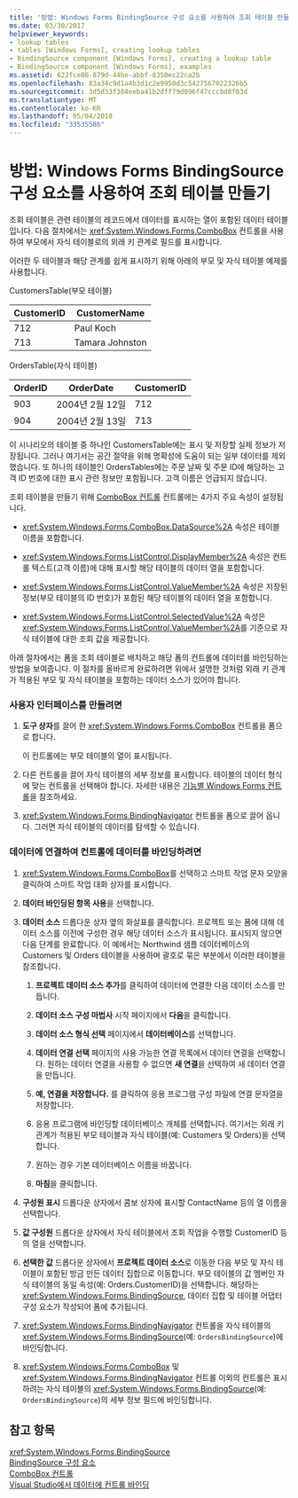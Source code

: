 ```yaml
---
title: '방법: Windows Forms BindingSource 구성 요소를 사용하여 조회 테이블 만들기'
ms.date: 03/30/2017
helpviewer_keywords:
- lookup tables
- tables [Windows Forms], creating lookup tables
- BindingSource component [Windows Forms], creating a lookup table
- BindingSource component [Windows Forms], examples
ms.assetid: 622fce80-879d-44be-abbf-8350ec22ca2b
ms.openlocfilehash: 83a34c9d1a4b3d1c2e9950d3c5427567022326b5
ms.sourcegitcommit: 3d5d33f384eeba41b2dff79d096f47ccc8d8f03d
ms.translationtype: MT
ms.contentlocale: ko-KR
ms.lasthandoff: 05/04/2018
ms.locfileid: "33535586"
---
```

# <a name="how-to-create-a-lookup-table-with-the-windows-forms-bindingsource-component"></a>방법: Windows Forms BindingSource 구성 요소를 사용하여 조회 테이블 만들기
조회 테이블은 관련 테이블의 레코드에서 데이터를 표시하는 열이 포함된 데이터 테이블입니다. 다음 절차에서는 <xref:System.Windows.Forms.ComboBox> 컨트롤을 사용하여 부모에서 자식 테이블로의 외래 키 관계로 필드를 표시합니다.  
  
 이러한 두 테이블과 해당 관계를 쉽게 표시하기 위해 아래의 부모 및 자식 테이블 예제를 사용합니다.  
  
 CustomersTable(부모 테이블)  
  
|CustomerID|CustomerName|  
|----------------|------------------|  
|712|Paul Koch|  
|713|Tamara Johnston|  
  
 OrdersTable(자식 테이블)  
  
|OrderID|OrderDate|CustomerID|  
|-------------|---------------|----------------|  
|903|2004년 2월 12일|712|  
|904|2004년 2월 13일|713|  
  
 이 시나리오의 테이블 중 하나인 CustomersTable에는 표시 및 저장할 실제 정보가 저장됩니다. 그러나 여기서는 공간 절약을 위해 명확성에 도움이 되는 일부 데이터를 제외했습니다. 또 하나의 테이블인 OrdersTables에는 주문 날짜 및 주문 ID에 해당하는 고객 ID 번호에 대한 표시 관련 정보만 포함됩니다. 고객 이름은 언급되지 않습니다.  
  
 조회 테이블을 만들기 위해 [ComboBox 컨트롤](../../../../docs/framework/winforms/controls/combobox-control-windows-forms.md) 컨트롤에는 4가지 주요 속성이 설정됩니다.  
  
-   <xref:System.Windows.Forms.ComboBox.DataSource%2A> 속성은 테이블 이름을 포함합니다.  
  
-   <xref:System.Windows.Forms.ListControl.DisplayMember%2A> 속성은 컨트롤 텍스트(고객 이름)에 대해 표시할 해당 테이블의 데이터 열을 포함합니다.  
  
-   <xref:System.Windows.Forms.ListControl.ValueMember%2A> 속성은 저장된 정보(부모 테이블의 ID 번호)가 포함된 해당 테이블의 데이터 열을 포함합니다.  
  
-   <xref:System.Windows.Forms.ListControl.SelectedValue%2A> 속성은 <xref:System.Windows.Forms.ListControl.ValueMember%2A>를 기준으로 자식 테이블에 대한 조회 값을 제공합니다.  
  
 아래 절차에서는 폼을 조회 테이블로 배치하고 해당 폼의 컨트롤에 데이터를 바인딩하는 방법을 보여줍니다. 이 절차를 올바르게 완료하려면 위에서 설명한 것처럼 외래 키 관계가 적용된 부모 및 자식 테이블을 포함하는 데이터 소스가 있어야 합니다.  
  
### <a name="to-create-the-user-interface"></a>사용자 인터페이스를 만들려면  
  
1.  **도구 상자**를 끌어 한 <xref:System.Windows.Forms.ComboBox> 컨트롤을 폼으로 합니다.  
  
     이 컨트롤에는 부모 테이블의 열이 표시됩니다.  
  
2.  다른 컨트롤을 끌어 자식 테이블의 세부 정보를 표시합니다. 테이블의 데이터 형식에 맞는 컨트롤을 선택해야 합니다. 자세한 내용은 [기능별 Windows Forms 컨트롤](../../../../docs/framework/winforms/controls/windows-forms-controls-by-function.md)을 참조하세요.  
  
3.  <xref:System.Windows.Forms.BindingNavigator> 컨트롤을 폼으로 끌어 옵니다. 그러면 자식 테이블의 데이터를 탐색할 수 있습니다.  
  
### <a name="to-connect-to-the-data-and-bind-it-to-controls"></a>데이터에 연결하여 컨트롤에 데이터를 바인딩하려면  
  
1.  <xref:System.Windows.Forms.ComboBox>를 선택하고 스마트 작업 문자 모양을 클릭하여 스마트 작업 대화 상자를 표시합니다.  
  
2.  **데이터 바인딩된 항목 사용**을 선택합니다.  
  
3.  **데이터 소스** 드롭다운 상자 옆의 화살표를 클릭합니다. 프로젝트 또는 폼에 대해 데이터 소스를 이전에 구성한 경우 해당 데이터 소스가 표시됩니다. 표시되지 않으면 다음 단계를 완료합니다. 이 예에서는 Northwind 샘플 데이터베이스의 Customers 및 Orders 테이블을 사용하며 괄호로 묶은 부분에서 이러한 테이블을 참조합니다.  
  
    1.  **프로젝트 데이터 소스 추가**를 클릭하여 데이터에 연결한 다음 데이터 소스를 만듭니다.  
  
    2.  **데이터 소스 구성 마법사** 시작 페이지에서 **다음**을 클릭합니다.  
  
    3.  **데이터 소스 형식 선택** 페이지에서 **데이터베이스**를 선택합니다.  
  
    4.  **데이터 연결 선택** 페이지의 사용 가능한 연결 목록에서 데이터 연결을 선택합니다. 원하는 데이터 연결을 사용할 수 없으면 **새 연결**을 선택하여 새 데이터 연결을 만듭니다.  
  
    5.  **예, 연결을 저장합니다.** 를 클릭하여 응용 프로그램 구성 파일에 연결 문자열을 저장합니다.  
  
    6.  응용 프로그램에 바인딩할 데이터베이스 개체를 선택합니다. 여기서는 외래 키 관계가 적용된 부모 테이블과 자식 테이블(예: Customers 및 Orders)을 선택합니다.  
  
    7.  원하는 경우 기본 데이터베이스 이름을 바꿉니다.  
  
    8.  **마침**을 클릭합니다.  
  
4.  **구성원 표시** 드롭다운 상자에서 콤보 상자에 표시할 ContactName 등의 열 이름을 선택합니다.  
  
5.  **값 구성원** 드롭다운 상자에서 자식 테이블에서 조회 작업을 수행할 CustomerID 등의 열을 선택합니다.  
  
6.  **선택한 값** 드롭다운 상자에서 **프로젝트 데이터 소스**로 이동한 다음 부모 및 자식 테이블이 포함된 방금 만든 데이터 집합으로 이동합니다. 부모 테이블의 값 멤버인 자식 테이블의 동일 속성(예: Orders.CustomerID)을 선택합니다. 해당하는 <xref:System.Windows.Forms.BindingSource>, 데이터 집합 및 테이블 어댑터 구성 요소가 작성되어 폼에 추가됩니다.  
  
7.  <xref:System.Windows.Forms.BindingNavigator> 컨트롤을 자식 테이블의 <xref:System.Windows.Forms.BindingSource>(예: `OrdersBindingSource`)에 바인딩합니다.  
  
8.  <xref:System.Windows.Forms.ComboBox> 및 <xref:System.Windows.Forms.BindingNavigator> 컨트롤 이외의 컨트롤은 표시하려는 자식 테이블의 <xref:System.Windows.Forms.BindingSource>(예: `OrdersBindingSource`)의 세부 정보 필드에 바인딩합니다.  
  
## <a name="see-also"></a>참고 항목  
 <xref:System.Windows.Forms.BindingSource>  
 [BindingSource 구성 요소](../../../../docs/framework/winforms/controls/bindingsource-component.md)  
 [ComboBox 컨트롤](../../../../docs/framework/winforms/controls/combobox-control-windows-forms.md)  
 [Visual Studio에서 데이터에 컨트롤 바인딩](/visualstudio/data-tools/bind-controls-to-data-in-visual-studio)
